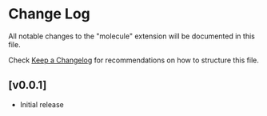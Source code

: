 # Change Log

All notable changes to the "molecule" extension will be documented in this file.

Check [Keep a Changelog](http://keepachangelog.com/) for recommendations on how to structure this file.

## [v0.0.1]

- Initial release